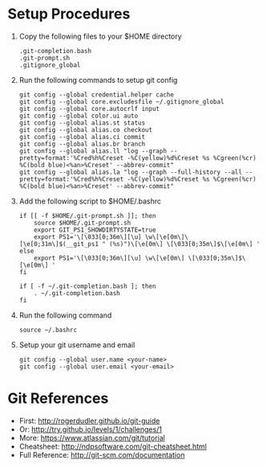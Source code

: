 # Setup Procedures

1. Copy the following files to your $HOME directory

    ```
    .git-completion.bash
    .git-prompt.sh
    .gitignore_global
    ```

2. Run the following commands to setup git config

    ```
    git config --global credential.helper cache
    git config --global core.excludesfile ~/.gitignore_global
    git config --global core.autocrlf input
    git config --global color.ui auto
    git config --global alias.st status
    git config --global alias.co checkout
    git config --global alias.ci commit
    git config --global alias.br branch
    git config --global alias.ll "log --graph --pretty=format:'%Cred%h%Creset -%C(yellow)%d%Creset %s %Cgreen(%cr) %C(bold blue)<%an>%Creset' --abbrev-commit"
    git config --global alias.la "log --graph --full-history --all --pretty=format:'%Cred%h%Creset -%C(yellow)%d%Creset %s %Cgreen(%cr) %C(bold blue)<%an>%Creset' --abbrev-commit"
    ```

3. Add the following script to $HOME/.bashrc

    ```
    if [[ -f $HOME/.git-prompt.sh ]]; then
        source $HOME/.git-prompt.sh
        export GIT_PS1_SHOWDIRTYSTATE=true
        export PS1='\[\033[0;36m\][\u] \w\[\e[0m\]\[\e[0;31m\]$(__git_ps1 " (%s)")\[\e[0m\] \[\033[0;35m\]$\[\e[0m\] '
    else
        export PS1='\[\033[0;36m\][\u] \w\[\e[0m\] \[\033[0;35m\]$\[\e[0m\] '
    fi

    if [ -f ~/.git-completion.bash ]; then
        . ~/.git-completion.bash
    fi
    ```

4. Run the following command

    `source ~/.bashrc`

5. Setup your git username and email

    ```
    git config --global user.name <your-name>
    git config --global user.email <your-email>
    ```


# Git References

- First:            http://rogerdudler.github.io/git-guide
- Or:               http://try.github.io/levels/1/challenges/1
- More:             https://www.atlassian.com/git/tutorial
- Cheatsheet:       http://ndpsoftware.com/git-cheatsheet.html
- Full Reference:   http://git-scm.com/documentation


